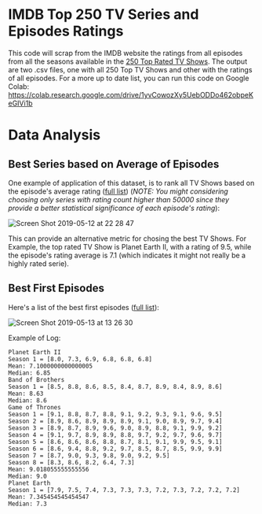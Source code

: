 # IMDB Top 250 TV Series and Episodes Ratings
This code will scrap from the IMDB website the ratings from all episodes from all the seasons available in the [250 Top Rated TV Shows](https://www.imdb.com/chart/toptv). The output are two .csv files, one with all 250 Top TV Shows and other with the ratings of all episodes. For a more up to date list, you can run this code on Google Colab: https://colab.research.google.com/drive/1yvCowozXy5UebODDo462obpeKeGIVi1b

# Data Analysis
## Best Series based on Average of Episodes
One example of application of this dataset,  is to rank all TV Shows based on the episode's average rating ([full list](https://github.com/WittmannF/imdb-tv-ratings/blob/master/all-series-ep-average.csv)) (_NOTE: You might considering choosing only series with rating count higher than 50000 since they provide a better statistical significance of each episode's rating_):

![Screen Shot 2019-05-12 at 22 28 47](https://user-images.githubusercontent.com/5733246/57591035-c6140d80-7505-11e9-9f43-ba59f868988e.png)

This can provide an alternative metric for chosing the best TV Shows. For Example, the top rated TV Show is Planet Earth II, with a rating of 9.5, while the episode's rating average is 7.1 (which indicates it might not really be a highly rated serie). 

## Best First Episodes
Here's a list of the best first episodes ([full list](https://colab.research.google.com/drive/1zBJ461f6jWpqhFM2euLWnGJauU7fxlRH)):

![Screen Shot 2019-05-13 at 13 26 30](https://user-images.githubusercontent.com/5733246/57638108-73793680-7583-11e9-8015-83682b49b16d.png)



Example of Log:
```
Planet Earth II
Season 1 = [8.0, 7.3, 6.9, 6.8, 6.8, 6.8]
Mean: 7.1000000000000005
Median: 6.85
Band of Brothers
Season 1 = [8.5, 8.8, 8.6, 8.5, 8.4, 8.7, 8.9, 8.4, 8.9, 8.6]
Mean: 8.63
Median: 8.6
Game of Thrones
Season 1 = [9.1, 8.8, 8.7, 8.8, 9.1, 9.2, 9.3, 9.1, 9.6, 9.5]
Season 2 = [8.9, 8.6, 8.9, 8.9, 8.9, 9.1, 9.0, 8.9, 9.7, 9.4]
Season 3 = [8.9, 8.7, 8.9, 9.6, 9.0, 8.9, 8.8, 9.1, 9.9, 9.2]
Season 4 = [9.1, 9.7, 8.9, 8.9, 8.8, 9.7, 9.2, 9.7, 9.6, 9.7]
Season 5 = [8.6, 8.6, 8.6, 8.8, 8.7, 8.1, 9.1, 9.9, 9.5, 9.1]
Season 6 = [8.6, 9.4, 8.8, 9.2, 9.7, 8.5, 8.7, 8.5, 9.9, 9.9]
Season 7 = [8.7, 9.0, 9.3, 9.8, 9.0, 9.2, 9.5]
Season 8 = [8.3, 8.6, 8.2, 6.4, 7.3]
Mean: 9.018055555555556
Median: 9.0
Planet Earth
Season 1 = [7.9, 7.5, 7.4, 7.3, 7.3, 7.3, 7.2, 7.3, 7.2, 7.2, 7.2]
Mean: 7.345454545454547
Median: 7.3
```
